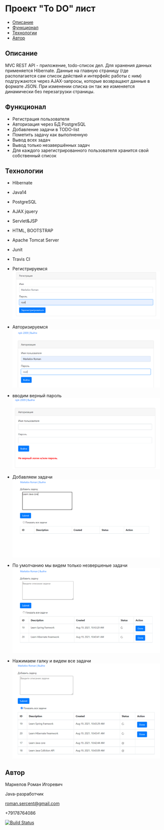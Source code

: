 
# Проект "To DO" лист

* [Описание](#описание)
* [Функционал](#функционал)
* [Технологии](#технологии)
* [Автор](#автор)

## Описание
MVC REST API - приложение, todo-список дел.
Для хранения данных применяется Hibernate. Данные на главную страницу
(где располагается сам список действий и интерфейс работы с ним) 
подгружаются через AJAX-запросы, которые возвращают данные в формате JSON. 
При изменении списка он так же изменяется динамически без перезагрузки страницы.

## Функционал
* Регистрация пользователя
* Авторизация через БД PostgreSQL
* Добавление задачи в TODO-list
* Пометить задачу как выполненную
* Вывод всех задач
* Вывод только незавершённых задач
* Для каждого зарегистрированного пользователя хранится свой собственный список
 
## Технологии
* Hibernate
* Java14
* PostgreSQL
* AJAX jquery
* Servlet&JSP
* HTML, BOOTSTRAP
* Apache Tomcat Server
* Junit
* Travis CI

* Регистрируемся
  ![ScreenShot](img/reg.PNG)

* Авторизируемся 
  ![ScreenShot](img/login.PNG)

* вводим верный пароль
  ![ScreenShot](img/wrongPass.PNG)

* Добавляем задачи
  ![ScreenShot](img/AddTasks.PNG)

* По умолчанию мы видем только незвершеные задачи
  ![ScreenShot](img/tasks.PNG)

* Нажимаем галку и видем все задачи
  ![ScreenShot](img/AllTasks.PNG)
  
## Автор

Маркелов Роман Игоревич

Java-разработчик

roman.sercent@gmail.com

+79178764086

[![Build Status](https://travis-ci.com/RamonOga/job4j_ToDo.svg?branch=master)](https://travis-ci.com/RamonOga/job4j_ToDo)